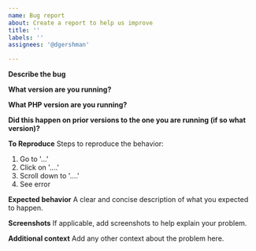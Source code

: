 ```yaml
---
name: Bug report
about: Create a report to help us improve
title: ''
labels: ''
assignees: '@dgershman'

---
```


**Describe the bug**


**What version are you running?**


**What PHP version are you running?**


**Did this happen on prior versions to the one you are running (if so what version)?**


**To Reproduce**
Steps to reproduce the behavior:
1. Go to '...'
2. Click on '....'
3. Scroll down to '....'
4. See error

**Expected behavior**
A clear and concise description of what you expected to happen.

**Screenshots**
If applicable, add screenshots to help explain your problem.

**Additional context**
Add any other context about the problem here.
